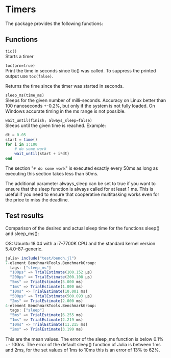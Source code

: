 # Timers

The package provides the following functions:

## Functions
```tic()```  
Starts a timer

```toc(prn=true)```  
Print the time in seconds since tic() was called. To suppress the printed output
use `toc(false)`. 

Returns the time since the timer was started in seconds.

```sleep_ms(time_ms)```  
Sleeps for the given number of milli-seconds. Accuracy on Linux better than 100 nanoseconds +-0.2%, but only if the system is not fully loaded. On Windows accurate timing in the ms range is not possible.

```wait_until(finish; always_sleep=false)```  
Sleeps until the given time is reached. Example:
```julia
dt = 0.05
start = time()
for i in 1:100
    # do some work
    wait_until(start + i*dt)
end
```
The section "```# do some work```" is executed exactly every 50ms as long as executing this section takes less than 50ms.

The additional parameter always_sleep can be set to true if you want to ensure that the sleep function
is always called for at least 1 ms. This is useful if you need to ensure that cooperative multitasking
works even for the price to miss the deadline.

## Test results
Comparison of the desired and actual sleep time for the functions sleep() and sleep_ms():

OS: Ubuntu 18.04 with a i7-7700K CPU and the standard kernel version 5.4.0-87-generic.
```julia
julia> include("test/bench.jl")
7-element BenchmarkTools.BenchmarkGroup:
  tags: ["sleep_ms"]
  "100µs" => TrialEstimate(100.152 μs)
  "200µs" => TrialEstimate(200.108 μs)
  "5ms" => TrialEstimate(5.000 ms)
  "1ms" => TrialEstimate(1.000 ms)
  "10ms" => TrialEstimate(10.001 ms)
  "500µs" => TrialEstimate(500.093 μs)
  "2ms" => TrialEstimate(2.000 ms)
4-element BenchmarkTools.BenchmarkGroup:
  tags: ["sleep"]
  "5ms" => TrialEstimate(6.255 ms)
  "1ms" => TrialEstimate(2.219 ms)
  "10ms" => TrialEstimate(11.215 ms)
  "2ms" => TrialEstimate(3.199 ms)
```
This are the mean values. The error of the sleep_ms function is below 0.1% +- 100ns. The error of the default sleep() function of Julia is between 1ms and 2ms, for the set values of 1ms to 10ms this is an error of 13% to 62%.